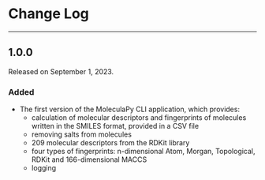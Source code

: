 # Change Log

---

## 1.0.0
Released on September 1, 2023.

### Added

* The first version of the MoleculaPy CLI application, which provides:
    - calculation of molecular descriptors and fingerprints of molecules written in the SMILES format, provided in a CSV file
    - removing salts from molecules
    - 209 molecular descriptors from the RDKit library
    - four types of fingerprints: n-dimensional Atom, Morgan, Topological, RDKit and 166-dimensional MACCS
    - logging